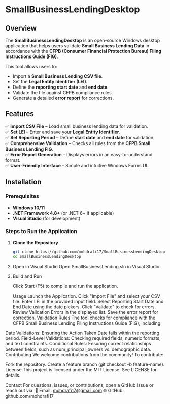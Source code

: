 # SmallBusinessLendingDesktop
## Overview

The **SmallBusinessLendingDesktop** is an open-source Windows desktop application that helps users validate **Small Business Lending Data** in accordance with the **CFPB (Consumer Financial Protection Bureau) Filing Instructions Guide (FIG)**. 

This tool allows users to:
- Import a **Small Business Lending CSV file**.
- Set the **Legal Entity Identifier (LEI)**.
- Define the **reporting start date** and **end date**.
- Validate the file against CFPB compliance rules.
- Generate a detailed **error report** for corrections.

## Features

✅ **Import CSV File** – Load small business lending data for validation.  
✅ **Set LEI** – Enter and save your **Legal Entity Identifier**.  
✅ **Set Reporting Period** – Define **start date** and **end date** for validation.  
✅ **Comprehensive Validation** – Checks all rules from the **CFPB Small Business Lending FIG**.  
✅ **Error Report Generation** – Displays errors in an easy-to-understand format.  
✅ **User-Friendly Interface** – Simple and intuitive Windows Forms UI.  

## Installation

### Prerequisites
- **Windows 10/11**  
- **.NET Framework 4.8+** (or .NET 6+ if applicable)  
- **Visual Studio** (for development)

### Steps to Run the Application
1. **Clone the Repository**  
   ```sh
   git clone https://github.com/mohdrafi17/SmallBusinessLendingDesktop.git
   cd SmallBusinessLendingDesktop
2. Open in Visual Studio
   Open SmallBusinessLending.sln in Visual Studio.

3. Build and Run

    Click Start (F5) to compile and run the application.

   Usage
Launch the Application.
Click "Import File" and select your CSV file.
Enter LEI in the provided input field.
Select Reporting Start Date and End Date using the date pickers.
Click "Validate" to check for errors.
Review Validation Errors in the displayed list.
Save the error report for correction.
Validation Rules
The tool checks for compliance with the CFPB Small Business Lending Filing Instructions Guide (FIG), including:

Date Validations: Ensuring the Action Taken Date falls within the reporting period.
Field-Level Validations: Checking required fields, numeric formats, and text constraints.
Conditional Rules: Ensuring correct relationships between fields, such as num_principal_owners vs. demographic data.
Contributing
We welcome contributions from the community! To contribute:

Fork the repository.
Create a feature branch (git checkout -b feature-name).
License
This project is licensed under the MIT License. See LICENSE for details.

Contact
For questions, issues, or contributions, open a GitHub Issue or reach out via:
📧 Email: mohdrafi17@gmail.com
🌐 GitHub: github.com/mohdrafi17
